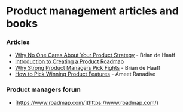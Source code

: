 # Product management articles and books
### Articles
- [Why No One Cares About Your Product Strategy](http://www.huffingtonpost.com/brian-de-haaff/why-no-one-cares-about-yo_b_12164110.html) - Brian de Haaff
- [Introduction to Creating a Product Roadmap](http://www.aha.io/roadmapping/guide/product-roadmap) 
- [Why Strong Product Managers Pick Fights](http://www.huffingtonpost.com/brian-de-haaff/why-strong-product-manage_b_12545222.html) - Brian de Haaff 
- [How to Pick Winning Product Features](https://medium.com/pm-insights/how-to-pick-winning-product-features-7b03abcf7d12) - Ameet Ranadive

### Product managers forum
- [https://www.roadmap.com/](https://www.roadmap.com/)